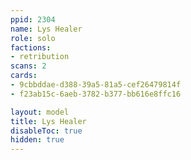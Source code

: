 ```yaml
---
ppid: 2304
name: Lys Healer
role: solo
factions:
- retribution
scans: 2
cards:
- 9cbbddae-d388-39a5-81a5-cef26479814f
- f23ab15c-6aeb-3782-b377-bb616e8ffc16

layout: model
title: Lys Healer
disableToc: true
hidden: true
---
```

